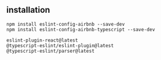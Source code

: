 ## installation
```shell
npm install eslint-config-airbnb --save-dev
npm install eslint-config-airbnb-typescript --save-dev
```
```shell
eslint-plugin-react@latest
@typescript-eslint/eslint-plugin@latest
@typescript-eslint/parser@latest
```